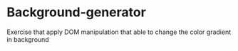 # Background-generator
Exercise that apply DOM manipulation that able to change the color gradient in background
